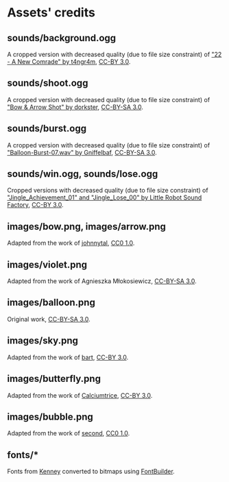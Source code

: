 # Assets' credits

## sounds/background.ogg

A cropped version with decreased quality (due to file size constraint) of ["22 - A New Comrade" by t4ngr4m][1], [CC-BY 3.0][2].

## sounds/shoot.ogg

A cropped version with decreased quality (due to file size constraint) of ["Bow & Arrow Shot" by dorkster][9], [CC-BY-SA 3.0][5].

## sounds/burst.ogg

A cropped version with decreased quality (due to file size constraint) of ["Balloon-Burst-07.wav" by Gniffelbaf][10], [CC-BY-SA 3.0][5].

## sounds/win.ogg, sounds/lose.ogg

Cropped versions with decreased quality (due to file size constraint) of ["Jingle_Achievement_01" and "Jingle_Lose_00" by Little Robot Sound Factory][11], [CC-BY 3.0][2].

## images/bow.png, images/arrow.png

Adapted from the work of [johnnytal][3], [CC0 1.0][4].

## images/violet.png

Adapted from the work of Agnieszka Młokosiewicz, [CC-BY-SA 3.0][5].

## images/balloon.png

Original work, [CC-BY-SA 3.0][5].

## images/sky.png

Adapted from the work of [bart][6], [CC-BY 3.0][2].

## images/butterfly.png

Adapted from the work of [Calciumtrice][12], [CC-BY 3.0][2].

## images/bubble.png

Adapted from the work of [second][13], [CC0 1.0][4].

## fonts/*

Fonts from [Kenney][7] converted to bitmaps using [FontBuilder][8].


[1]: https://opengameart.org/content/generic-8-bit-jrpg-soundtrack
[2]: http://creativecommons.org/licenses/by/3.0/
[3]: https://opengameart.org/content/bow-and-arrow-spritesheet
[4]: https://creativecommons.org/publicdomain/zero/1.0/
[5]: https://creativecommons.org/licenses/by-sa/3.0/
[6]: https://opengameart.org/content/sky-backdrop
[7]: https://kenney.nl/assets/kenney-fonts
[8]: https://github.com/andryblack/fontbuilder
[9]: https://opengameart.org/content/bow-arrow-shot
[10]: https://freesound.org/people/Gniffelbaf/sounds/82121/
[11]: https://opengameart.org/content/8-bit-sound-effects-library
[12]: https://opengameart.org/content/forest-monsters
[13]: https://opengameart.org/content/2d-bubble-animation
